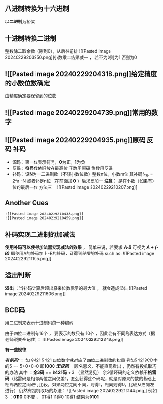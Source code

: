 ## 八进制转换为十六进制

以**二进制**为桥梁

## 十进制转换二进制

整数除二取余数（除到0），从后往前排
![[Pasted image 20240229203950.png]]小数乘二结果减一 ， 若不为0则为1 否则为0
## ![[Pasted image 20240229204318.png]]给定精度的小数位数确定

由精度确定要保留到的位数


## ![[Pasted image 20240229204739.png]]常用的数字

## ![[Pasted image 20240229204935.png]]原码  反码 补码

- 源码：第一位表示符号，**0**为正，**1**为负
- 反码：**符号位**依旧放在最高位 正数用原码 负数用反码
- 补码：设**N**为一二进制数（不谈小数位数）整数n位，小数m位
		其补码N<sub>补</sub> =  2^n -N
		或者补足n位（在前面加 **0** ）后求反加一 **注意：** 是在小数（如果有）位的最后一位
		方法三：
		![[Pasted image 20240229210207.png]]
## Another Ques
	![[Pasted image 20240229210438.png]]
	![[Pasted image 20240229210459.png]]
## 补码实现二进制的加减法

**使用补码可以使得加法器实现减法的效果** ， 简单来说，若要求 ***A-B*** 可视为 ***A + (-B)*** 即使用A的补码加上-B的补码，可得到结果的补码 such as:
![[Pasted image 20240229211105.png]]

## 溢出判断

**溢出** ：当补码计算后超出原来位数表示的最大值 ， 就会造成溢出
![[Pasted image 20240229211606.png]]


## BCD码 

用二进制来表示十进制码的一种编码

由于四位二进制有16个 ， 要表示的数只有 10个 ，因此会有不同的表达方式（据老师说要全记住）：
![[Pasted image 20240229212346.png]]

**有一些规律**

***有权码****： 如 8421 5421 四位数字就对应了四位二进制数的权重 
		例如5421BCD中的5 == 5+0+0+0 即**1000** 
***无权码*** ：顾名思义，不能直观看出 ，仍然有投机取巧的办法
		其中 ：**余3码** == **8421码** + 3 （显然易见）
		 余3循环码的定义依赖于**格雷码**（格雷码是相邻两位之间仅差1，怎么获得这个码呢，就是对原来的数的基础上相邻两位之间进行比较，如果两位之间不同，则得1，相同则得0，比较从右向左进行）
		 仍然有投机取巧的办法：
		 ![[Pasted image 20240229213144.png]]
	     例如 3 ：**0110**
				0不变 ， 01得1 11得0 10得1
				结果为**0101**
				 